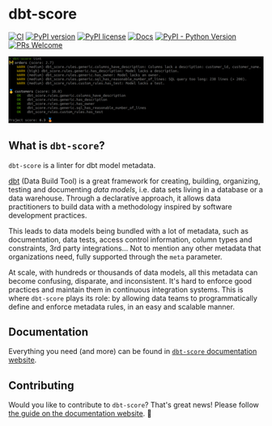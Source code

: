 # dbt-score

[![CI](https://github.com/PicnicSupermarket/dbt-score/actions/workflows/ci.yml/badge.svg)](https://github.com/PicnicSupermarket/dbt-score/actions)
[![PyPI version](https://img.shields.io/pypi/v/dbt-score.svg)](https://pypi.python.org/pypi/dbt-score/)
[![PyPI license](https://img.shields.io/pypi/l/dbt-score.svg)](https://pypi.python.org/pypi/dbt-score/)
[![Docs](https://img.shields.io/badge/Docs-mkdocs-blue)](https://dbt-score.picnic.tech/)
[![PyPI - Python Version](https://img.shields.io/pypi/pyversions/dbt-score.svg)](https://pypi.org/project/dbt-score)
[![PRs Welcome](https://img.shields.io/badge/PRs-welcome-brightgreen.svg)](https://makeapullrequest.com)

![dbt-score-output](images/dbt-score-output.png)

## What is `dbt-score`?

`dbt-score` is a linter for dbt model metadata.

[dbt](https://getdbt.com/) (Data Build Tool) is a great framework for creating,
building, organizing, testing and documenting _data models_, i.e. data sets
living in a database or a data warehouse. Through a declarative approach, it
allows data practitioners to build data with a methodology inspired by software
development practices.

This leads to data models being bundled with a lot of metadata, such as
documentation, data tests, access control information, column types and
constraints, 3rd party integrations... Not to mention any other metadata that
organizations need, fully supported through the `meta` parameter.

At scale, with hundreds or thousands of data models, all this metadata can
become confusing, disparate, and inconsistent. It's hard to enforce good
practices and maintain them in continuous integration systems. This is where
`dbt-score` plays its role: by allowing data teams to programmatically define
and enforce metadata rules, in an easy and scalable manner.

## Documentation

Everything you need (and more) can be found in
[`dbt-score` documentation website](https://dbt-score.picnic.tech/).

## Contributing

Would you like to contribute to `dbt-score`? That's great news! Please follow
[the guide on the documentation website](https://dbt-score.picnic.tech/contributors_guide).
🚀
